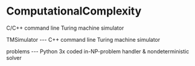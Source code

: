 # ComputationalComplexity
C/C++ command line Turing machine simulator

TMSimulator --- C++ command line Turing machine simulator

problems    --- Python 3x coded in-NP-problem handler & nondeterministic solver
